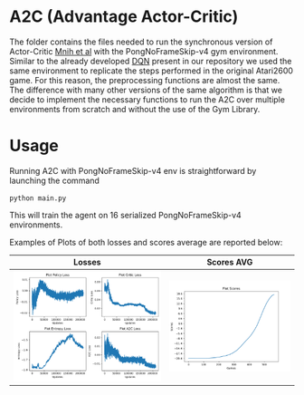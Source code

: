 # A2C (Advantage Actor-Critic)
The folder contains the files needed to run the synchronous version of Actor-Critic [Mnih et al](https://proceedings.mlr.press/v48/mniha16.html?ref=.) with the PongNoFrameSkip-v4 gym environment. Similar to the already developed [DQN](https://github.com/gianluca-maselli/DQN_Atari) present in our repository we used the same environment to replicate the steps performed in the original Atari2600 game. For this reason, the preprocessing functions are almost the same. The difference with many other versions of the same algorithm is that we decide to implement the necessary functions to run the A2C over multiple environments from scratch and without the use of the Gym Library. 

# Usage
Running A2C with PongNoFrameSkip-v4 env is straightforward by launching the command
```
python main.py
```
This will train the agent on 16 serialized PongNoFrameSkip-v4 environments. 

Examples of Plots of both losses and scores average are reported below:

Losses             |  Scores AVG
:-------------------------:|:-------------------------:
![](https://github.com/gianluca-maselli/A2C/blob/main/Plots/plot_losses.png)  |  ![](https://github.com/gianluca-maselli/A2C/blob/main/Plots/plot_avg_scores.png)
